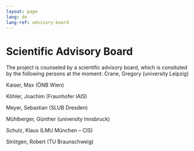 ```yaml
---
layout: page
lang: de
lang-ref: advisory-board
---
```

# Scientific Advisory Board

The project is counseled by a scientific advisory board, which is consituted by the following persons at the moment:
Crane, Gregory (university Leipzig)

Kaiser, Max (ÖNB Wien)

Köhler, Joachim (Fraunhofer IAIS)

Meyer, Sebastian (SLUB Dresden)

Mühlberger, Günther (university Innsbruck)

Schulz, Klaus (LMU München – CIS)

Strötgen, Robert (TU Braunschweig)
